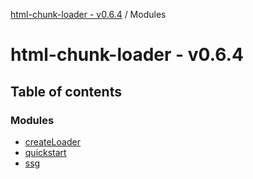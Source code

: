 [html-chunk-loader - v0.6.4](README.md) / Modules

# html-chunk-loader - v0.6.4

## Table of contents

### Modules

- [createLoader](modules/createLoader.md)
- [quickstart](modules/quickstart.md)
- [ssg](modules/ssg.md)
